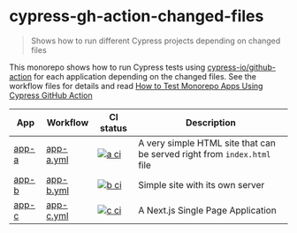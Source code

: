 # cypress-gh-action-changed-files
> Shows how to run different Cypress projects depending on changed files

This monorepo shows how to run Cypress tests using [cypress-io/github-action](https://github.com/cypress-io/github-action) for each application depending on the changed files. See the workflow files for details and read [How to Test Monorepo Apps Using Cypress GitHub Action](https://glebbahmutov.com/blog/test-monorepo-apps/)

App | Workflow | CI status | Description
---|---|---|---
[app-a](./apps/app-a) | [app-a.yml](./.github/workflows/app-a.yml) | [![a ci]][a ci url] | A very simple HTML site that can be served right from `index.html` file
[app-b](./apps/app-b) | [app-b.yml](./.github/workflows/app-b.yml) | [![b ci]][b ci url] | Simple site with its own server
[app-c](./apps/app-c) | [app-c.yml](./.github/workflows/app-c.yml) | [![c ci]][c ci url] | A Next.js Single Page Application

[a ci]: https://github.com/bahmutov/cypress-gh-action-changed-files/workflows/app-a/badge.svg?branch=main
[a ci url]: https://github.com/bahmutov/cypress-gh-action-changed-files/actions

[b ci]: https://github.com/bahmutov/cypress-gh-action-changed-files/workflows/app-b/badge.svg?branch=main
[b ci url]: https://github.com/bahmutov/cypress-gh-action-changed-files/actions

[c ci]: https://github.com/bahmutov/cypress-gh-action-changed-files/workflows/app-c/badge.svg?branch=main
[c ci url]: https://github.com/bahmutov/cypress-gh-action-changed-files/actions
